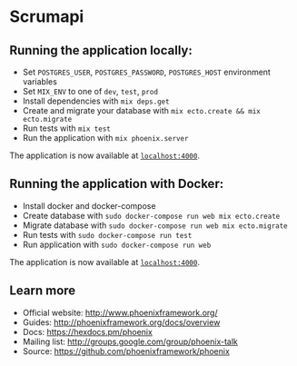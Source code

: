 # Scrumapi

## Running the application locally:

  * Set `POSTGRES_USER`, `POSTGRES_PASSWORD`, `POSTGRES_HOST` environment variables
  * Set `MIX_ENV` to one of `dev`, `test`, `prod`
  * Install dependencies with `mix deps.get`
  * Create and migrate your database with `mix ecto.create && mix ecto.migrate`
  * Run tests with `mix test`
  * Run the application with `mix phoenix.server`

The application is now available at [`localhost:4000`](http://localhost:4000).

## Running the application with Docker:

  * Install docker and docker-compose
  * Create database with `sudo docker-compose run web mix ecto.create`
  * Migrate database with `sudo docker-compose run web mix ecto.migrate`
  * Run tests with `sudo docker-compose run test`
  * Run application with `sudo docker-compose run web`

The application is now available at [`localhost:4000`](http://localhost:4000).

## Learn more

  * Official website: http://www.phoenixframework.org/
  * Guides: http://phoenixframework.org/docs/overview
  * Docs: https://hexdocs.pm/phoenix
  * Mailing list: http://groups.google.com/group/phoenix-talk
  * Source: https://github.com/phoenixframework/phoenix
